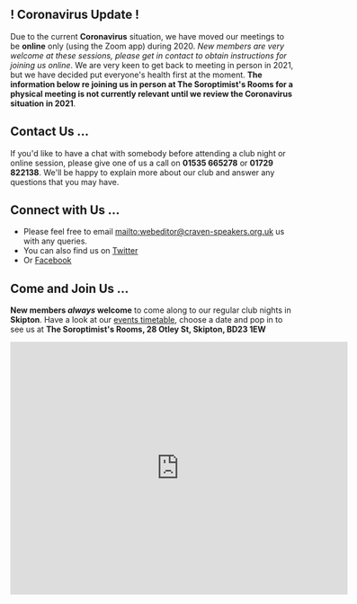 
## ! Coronavirus Update !

Due to the current **Coronavirus** situation, we have moved our meetings to be **online** only (using the Zoom app) during 2020. *New members are very welcome at these  sessions, please get in contact to obtain instructions for joining us online*. We are very keen to get back to meeting in person in 2021, but we have decided put everyone's health first at the moment. **The information below re joining us in person at The Soroptimist's Rooms for a physical meeting is not currently relevant until we review the Coronavirus situation in 2021**.

## Contact Us ...

If you'd like to have a chat with somebody before attending a club night or online session, please give
one of us a call on **01535 665278** or **01729 822138**. We'll be happy to explain more about our club and answer any questions that you may have.

## Connect with Us ...

- Please feel free to email <mailto:webeditor@craven-speakers.org.uk> us with any queries.  
- You can also find us on [Twitter](https://twitter.com/cravenspeakers)
- Or [Facebook](https://www.facebook.com/Craven-Speakers-Club-1497457170340311/)

## Come and Join Us ...

**New members _always_ welcome** to come along to our regular club nights in **Skipton**.
Have a look at our [events timetable](/events.html), choose a date and pop in to see us
at **The Soroptimist's Rooms, 28 Otley St, Skipton, BD23 1EW**

<iframe src="https://www.google.com/maps/embed?pb=!1m18!1m12!1m3!1d1173.6622748265584!2d-2.0151261426137244!3d53.96150418011255!2m3!1f0!2f0!3f0!3m2!1i1024!2i768!4f13.1!3m3!1m2!1s0x487bf3951c85a309%3A0xa09c57cd5c849ae0!2s28+Otley+St%2C+Skipton+BD23!5e0!3m2!1sen!2suk!4v1509919997418" width="600" height="450" frameborder="0" style="border:0" allowfullscreen></iframe>

